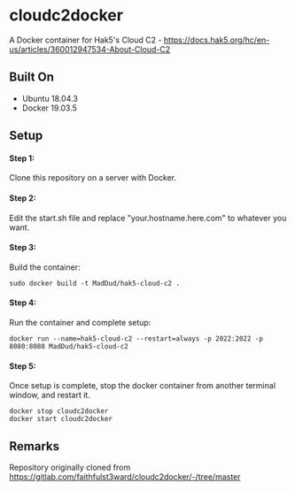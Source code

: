 # cloudc2docker
A Docker container for Hak5's Cloud C2 - https://docs.hak5.org/hc/en-us/articles/360012947534-About-Cloud-C2

## Built On
* Ubuntu 18.04.3
* Docker 19.03.5

## Setup

#### Step 1:
Clone this repository on a server with Docker.

#### Step 2:
Edit the start.sh file and replace "your.hostname.here.com" to whatever you want. 

#### Step 3:
Build the container:
```
sudo docker build -t MadDud/hak5-cloud-c2 .
```
#### Step 4:
Run the container and complete setup:
```
docker run --name=hak5-cloud-c2 --restart=always -p 2022:2022 -p 8080:8080 MadDud/hak5-cloud-c2
```
#### Step 5:
Once setup is complete, stop the docker container from another terminal window, and restart it.
```
docker stop cloudc2docker
docker start cloudc2docker
```

## Remarks

Repository originally cloned from https://gitlab.com/faithfulst3ward/cloudc2docker/-/tree/master
